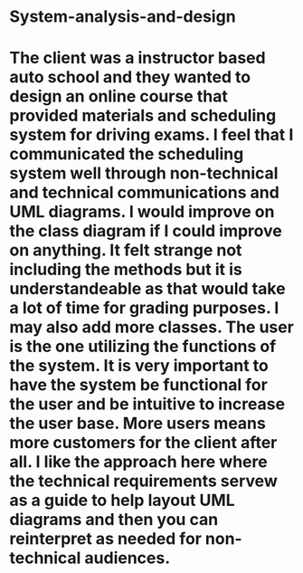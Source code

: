 # System-analysis-and-design

#    The client was a instructor based auto school and they wanted to design an online course that provided materials and scheduling system for driving exams. I feel that I communicated the scheduling system well through non-technical and technical communications and UML diagrams. I would improve on the class diagram if I could improve on anything. It felt strange not including the methods but it is understandeable as that would take a lot of time for grading purposes. I may also add more classes. The user is the one utilizing the functions of the system. It is very important to have the system be functional for the user and be intuitive to increase the user base. More users means more customers for the client after all. I like the approach here where the technical requirements servew as a guide to help layout UML diagrams and then you can reinterpret as needed for non-technical audiences. 
